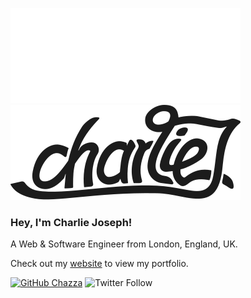 ![Logo](.github/dark.svg#gh-dark-mode-only)
![Logo](.github/light.svg#gh-light-mode-only)

### Hey, I'm Charlie Joseph!
A Web & Software Engineer from London, England, UK.

Check out my [website](https://charliejoseph.com) to view my portfolio.

[![GitHub Chazza](https://img.shields.io/github/followers/heychazza?label=follow&style=social)](https://github.com/heychazza)
![Twitter Follow](https://img.shields.io/twitter/follow/heychazza?style=social)
